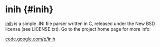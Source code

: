 inih                        {#inih}
====

[inih](http://code.google.com/p/inih/) is a simple .INI file 
parser written in C, released under the New BSD
license (see LICENSE.txt). Go to the project home page for more info:

[code.google.com/p/inih](http://code.google.com/p/inih/)

